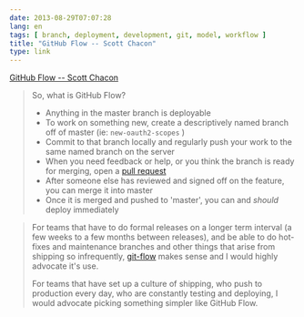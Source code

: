 ```yaml
---
date: 2013-08-29T07:07:28
lang: en
tags: [ branch, deployment, development, git, model, workflow ]
title: "GitHub Flow -- Scott Chacon"
type: link
---
```


[GitHub Flow -- Scott
Chacon](http://scottchacon.com/2011/08/31/github-flow.html)

> So, what is GitHub Flow?
>
> -   Anything in the master branch is deployable
> -   To work on something new, create a descriptively named branch off
>     of master (ie: ` new-oauth2-scopes ` )
> -   Commit to that branch locally and regularly push your work to the
>     same named branch on the server
> -   When you need feedback or help, or you think the branch is ready
>     for merging, open a [pull
>     request](http://help.github.com/send-pull-requests/)
> -   After someone else has reviewed and signed off on the feature, you
>     can merge it into master
> -   Once it is merged and pushed to 'master', you can and *should*
>     deploy immediately

> For teams that have to do formal releases on a longer term interval (a
> few weeks to a few months between releases), and be able to do
> hot-fixes and maintenance branches and other things that arise from
> shipping so infrequently,
> [git-flow](http://nvie.com/posts/a-successful-git-branching-model/)
> makes sense and I would highly advocate it's use.
>
> For teams that have set up a culture of shipping, who push to
> production every day, who are constantly testing and deploying, I
> would advocate picking something simpler like GitHub Flow.

